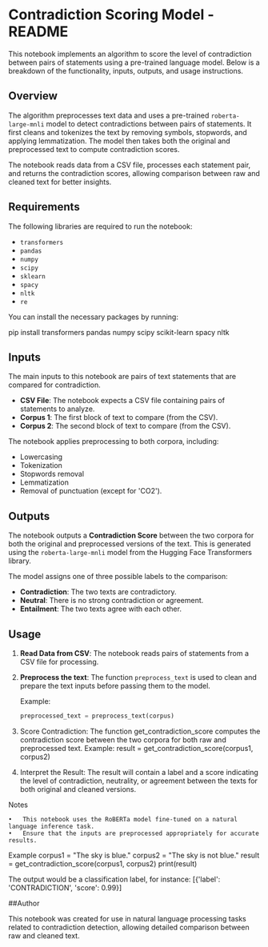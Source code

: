 # Contradiction Scoring Model - README

This notebook implements an algorithm to score the level of contradiction between pairs of statements using a pre-trained language model. Below is a breakdown of the functionality, inputs, outputs, and usage instructions.

## Overview
The algorithm preprocesses text data and uses a pre-trained `roberta-large-mnli` model to detect contradictions between pairs of statements. It first cleans and tokenizes the text by removing symbols, stopwords, and applying lemmatization. The model then takes both the original and preprocessed text to compute contradiction scores. 

The notebook reads data from a CSV file, processes each statement pair, and returns the contradiction scores, allowing comparison between raw and cleaned text for better insights.

## Requirements
The following libraries are required to run the notebook:
- `transformers`
- `pandas`
- `numpy`
- `scipy`
- `sklearn`
- `spacy`
- `nltk`
- `re`

You can install the necessary packages by running:

pip install transformers pandas numpy scipy scikit-learn spacy nltk

## Inputs
The main inputs to this notebook are pairs of text statements that are compared for contradiction.

- **CSV File**: The notebook expects a CSV file containing pairs of statements to analyze.
- **Corpus 1**: The first block of text to compare (from the CSV).
- **Corpus 2**: The second block of text to compare (from the CSV).

The notebook applies preprocessing to both corpora, including:
- Lowercasing
- Tokenization
- Stopwords removal
- Lemmatization
- Removal of punctuation (except for 'CO2').

## Outputs
The notebook outputs a **Contradiction Score** between the two corpora for both the original and preprocessed versions of the text. This is generated using the `roberta-large-mnli` model from the Hugging Face Transformers library.

The model assigns one of three possible labels to the comparison:
- **Contradiction**: The two texts are contradictory.
- **Neutral**: There is no strong contradiction or agreement.
- **Entailment**: The two texts agree with each other.

## Usage
1. **Read Data from CSV**:
   The notebook reads pairs of statements from a CSV file for processing.

2. **Preprocess the text**: 
   The function `preprocess_text` is used to clean and prepare the text inputs before passing them to the model.

   Example:
   ```python
   preprocessed_text = preprocess_text(corpus)

3.	Score Contradiction:
The function get_contradiction_score computes the contradiction score between the two corpora for both raw and preprocessed text.
Example:
result = get_contradiction_score(corpus1, corpus2)

4.	Interpret the Result:
The result will contain a label and a score indicating the level of contradiction, neutrality, or agreement between the texts for both original and cleaned versions.

Notes

	•	This notebook uses the RoBERTa model fine-tuned on a natural language inference task.
	•	Ensure that the inputs are preprocessed appropriately for accurate results.

Example
corpus1 = "The sky is blue."
corpus2 = "The sky is not blue."
result = get_contradiction_score(corpus1, corpus2)
print(result)

The output would be a classification label, for instance:
[{'label': 'CONTRADICTION', 'score': 0.99}]

##Author

This notebook was created for use in natural language processing tasks related to contradiction detection, allowing detailed comparison between raw and cleaned text.

   
